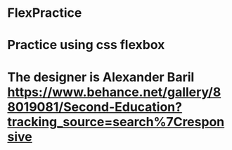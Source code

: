 # FlexPractice

# Practice using css flexbox

# The designer is Alexander Baril https://www.behance.net/gallery/88019081/Second-Education?tracking_source=search%7Cresponsive
